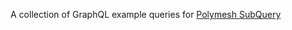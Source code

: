 A collection of GraphQL example queries for [Polymesh SubQuery](https://github.com/PolymeshAssociation/polymesh-subquery)
